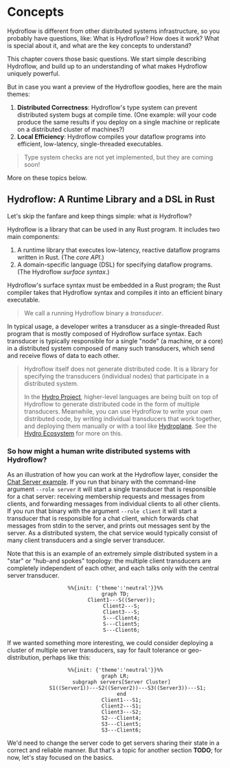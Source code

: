 # Concepts
Hydroflow is different from other distributed systems infrastructure, so you probably have questions, like:
What is Hydroflow? How does it work? What is special about it, and what are the key concepts to understand?

This chapter covers those basic questions. We start simple describing Hydroflow, and build up to an understanding of 
what makes Hydroflow uniquely powerful.

But in case you want a preview of the Hydroflow goodies, here are the main themes:
1. **Distributed Correctness**: Hydroflow's type system can prevent distributed system bugs at compile time. (One example: will your code
produce the same results if you deploy on a single machine or replicate on a distributed cluster of machines?)  
2. **Local Efficiency**: Hydroflow compiles your dataflow programs into efficient, low-latency, single-threaded executables.

> Type system checks are not yet implemented, but they are coming soon!

More on these topics below.

## Hydroflow: A Runtime Library and a DSL in Rust
Let's skip the fanfare and keep things simple: what *is* Hydroflow?

Hydroflow is a library that can be used in any Rust program. It includes two main components:

1. A runtime library that executes low-latency, reactive dataflow programs written in Rust. (The *core API*.)
2. A domain-specific language (DSL) for specifying dataflow programs. (The Hydroflow *surface syntax*.) 

Hydroflow's surface syntax must be embedded in a Rust program; the Rust compiler takes that Hydroflow syntax and 
compiles it into an efficient binary executable. 

> We call a running Hydroflow binary a *transducer*.

In typical usage, a developer writes a transducer as a single-threaded Rust program that is mostly composed of 
Hydroflow surface syntax. Each transducer is typically responsible for a single 
"node" (a machine, or a core) in a distributed system composed of many such transducers,
which send and receive flows of data to each other.

> Hydroflow itself does not generate distributed code. It is a library for specifying the transducers (individual nodes) that 
> participate in a distributed system. 
>
> In the [Hydro Project](https://hydro.run), higher-level languages are being built on top of Hydroflow to generate 
> distributed code in the form of multiple transducers. 
> Meanwhile, you can use Hydroflow to write your own distributed code, by writing individual transducers that work together, 
> and deploying them manually or with a tool like [Hydroplane](https://github.com/hydro-project/hydroplane). See the [Hydro Ecosystem](./ecosystem.md) for more on this.

### So how might a human write distributed systems with Hydroflow?
As an illustration of how you can work at the Hydroflow layer, consider the 
[Chat Server example](./example_8_chat_server.md). If you run that binary
with the command-line argument `--role server` it will start a single transducer that is responsible for a chat server: receiving
membership requests and messages from clients, and forwarding messages from individual clients to all other clients.
If you run that binary with the argument `--role client` it will start a transducer that is responsible for a chat client, which 
forwards chat messages from stdin to the server, and prints out messages sent by the server. As a distributed system, the chat 
service would typically consist of many client transducers and a single server transducer.

Note that this is an example of an extremely simple distributed system in a "star" or "hub-and spokes" topology: the multiple client transducers are completely independent of each other, and each talks only with the central server transducer. 

<div align="center">

```mermaid
%%{init: {'theme':'neutral'}}%%
graph TD;
    Client1---S((Server));
    Client2---S;
    Client3---S;
    S---Client4;
    S---Client5;
    S---Client6;
```
</div>

 If we wanted something more interesting, we could consider deploying a cluster of multiple server transducers, say for fault tolerance or geo-distribution, perhaps like this: 
 
 <div align="center">

```mermaid
%%{init: {'theme':'neutral'}}%%
graph LR;
    subgraph servers[Server Cluster]
        S1((Server1))---S2((Server2))---S3((Server3))---S1;
    end
    Client1---S1;
    Client2---S1;
    Client3---S2;
    S2---Client4;
    S3---Client5;
    S3---Client6;
```
</div>

 We'd need to change the server code to get servers sharing their state in a correct and reliable manner. But that's a topic for another section **TODO**; for now, let's stay focused on the basics. 

